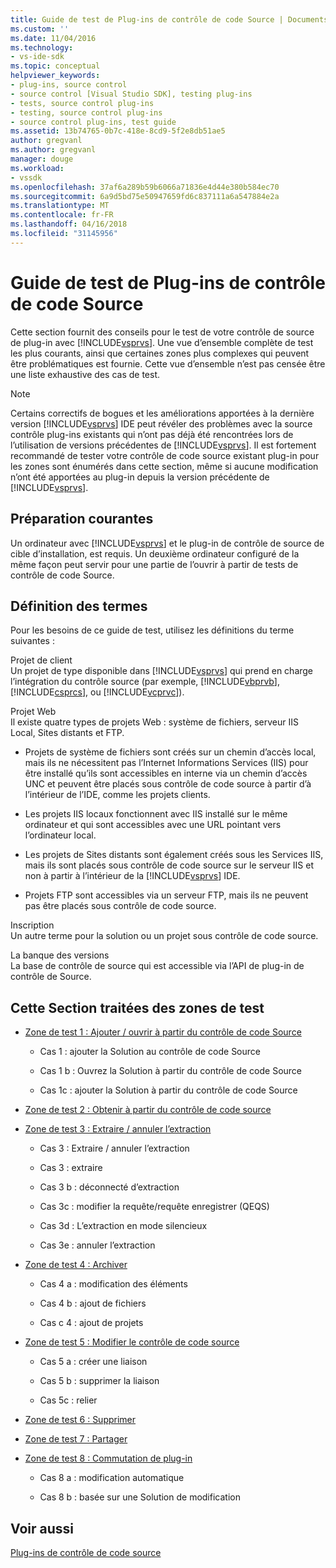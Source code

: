 ```yaml
---
title: Guide de test de Plug-ins de contrôle de code Source | Documents Microsoft
ms.custom: ''
ms.date: 11/04/2016
ms.technology:
- vs-ide-sdk
ms.topic: conceptual
helpviewer_keywords:
- plug-ins, source control
- source control [Visual Studio SDK], testing plug-ins
- tests, source control plug-ins
- testing, source control plug-ins
- source control plug-ins, test guide
ms.assetid: 13b74765-0b7c-418e-8cd9-5f2e8db51ae5
author: gregvanl
ms.author: gregvanl
manager: douge
ms.workload:
- vssdk
ms.openlocfilehash: 37af6a289b59b6066a71836e4d44e380b584ec70
ms.sourcegitcommit: 6a9d5bd75e50947659fd6c837111a6a547884e2a
ms.translationtype: MT
ms.contentlocale: fr-FR
ms.lasthandoff: 04/16/2018
ms.locfileid: "31145956"
---
```

# <a name="test-guide-for-source-control-plug-ins"></a>Guide de test de Plug-ins de contrôle de code Source
Cette section fournit des conseils pour le test de votre contrôle de source de plug-in avec [!INCLUDE[vsprvs](../../code-quality/includes/vsprvs_md.md)]. Une vue d’ensemble complète de test les plus courants, ainsi que certaines zones plus complexes qui peuvent être problématiques est fournie. Cette vue d’ensemble n’est pas censée être une liste exhaustive des cas de test.  
  
> [!NOTE]
>  Certains correctifs de bogues et les améliorations apportées à la dernière version [!INCLUDE[vsprvs](../../code-quality/includes/vsprvs_md.md)] IDE peut révéler des problèmes avec la source contrôle plug-ins existants qui n’ont pas déjà été rencontrées lors de l’utilisation de versions précédentes de [!INCLUDE[vsprvs](../../code-quality/includes/vsprvs_md.md)]. Il est fortement recommandé de tester votre contrôle de code source existant plug-in pour les zones sont énumérés dans cette section, même si aucune modification n’ont été apportées au plug-in depuis la version précédente de [!INCLUDE[vsprvs](../../code-quality/includes/vsprvs_md.md)].  
  
## <a name="common-preparation"></a>Préparation courantes  
 Un ordinateur avec [!INCLUDE[vsprvs](../../code-quality/includes/vsprvs_md.md)] et le plug-in de contrôle de source de cible d’installation, est requis. Un deuxième ordinateur configuré de la même façon peut servir pour une partie de l’ouvrir à partir de tests de contrôle de code Source.  
  
## <a name="definition-of-terms"></a>Définition des termes  
 Pour les besoins de ce guide de test, utilisez les définitions du terme suivantes :  
  
 Projet de client  
 Un projet de type disponible dans [!INCLUDE[vsprvs](../../code-quality/includes/vsprvs_md.md)] qui prend en charge l’intégration du contrôle source (par exemple, [!INCLUDE[vbprvb](../../code-quality/includes/vbprvb_md.md)], [!INCLUDE[csprcs](../../data-tools/includes/csprcs_md.md)], ou [!INCLUDE[vcprvc](../../code-quality/includes/vcprvc_md.md)]).  
  
 Projet Web  
 Il existe quatre types de projets Web : système de fichiers, serveur IIS Local, Sites distants et FTP.  
  
-   Projets de système de fichiers sont créés sur un chemin d’accès local, mais ils ne nécessitent pas l’Internet Informations Services (IIS) pour être installé qu’ils sont accessibles en interne via un chemin d’accès UNC et peuvent être placés sous contrôle de code source à partir d’à l’intérieur de l’IDE, comme les projets clients.  
  
-   Les projets IIS locaux fonctionnent avec IIS installé sur le même ordinateur et qui sont accessibles avec une URL pointant vers l’ordinateur local.  
  
-   Les projets de Sites distants sont également créés sous les Services IIS, mais ils sont placés sous contrôle de code source sur le serveur IIS et non à partir à l’intérieur de la [!INCLUDE[vsprvs](../../code-quality/includes/vsprvs_md.md)] IDE.  
  
-   Projets FTP sont accessibles via un serveur FTP, mais ils ne peuvent pas être placés sous contrôle de code source.  
  
 Inscription  
 Un autre terme pour la solution ou un projet sous contrôle de code source.  
  
 La banque des versions  
 La base de contrôle de source qui est accessible via l’API de plug-in de contrôle de Source.  
  
## <a name="test-areas-covered-in-this-section"></a>Cette Section traitées des zones de test  
  
-   [Zone de test 1 : Ajouter / ouvrir à partir du contrôle de code Source](../../extensibility/internals/test-area-1-add-to-open-from-source-control.md)  
  
    -   Cas 1 : ajouter la Solution au contrôle de code Source  
  
    -   Cas 1 b : Ouvrez la Solution à partir du contrôle de code Source  
  
    -   Cas 1c : ajouter la Solution à partir du contrôle de code Source  
  
-   [Zone de test 2 : Obtenir à partir du contrôle de code source](../../extensibility/internals/test-area-2-get-from-source-control.md)  
  
-   [Zone de test 3 : Extraire / annuler l’extraction](../../extensibility/internals/test-area-3-check-out-undo-checkout.md)  
  
    -   Cas 3 : Extraire / annuler l’extraction  
  
    -   Cas 3 : extraire  
  
    -   Cas 3 b : déconnecté d’extraction  
  
    -   Cas 3c : modifier la requête/requête enregistrer (QEQS)  
  
    -   Cas 3d : L’extraction en mode silencieux  
  
    -   Cas 3e : annuler l’extraction  
  
-   [Zone de test 4 : Archiver](../../extensibility/internals/test-area-4-check-in.md)  
  
    -   Cas 4 a : modification des éléments  
  
    -   Cas 4 b : ajout de fichiers  
  
    -   Cas c 4 : ajout de projets  
  
-   [Zone de test 5 : Modifier le contrôle de code source](../../extensibility/internals/test-area-5-change-source-control.md)  
  
    -   Cas 5 a : créer une liaison  
  
    -   Cas 5 b : supprimer la liaison  
  
    -   Cas 5c : relier  
  
-   [Zone de test 6 : Supprimer](../../extensibility/internals/test-area-6-delete.md)  
  
-   [Zone de test 7 : Partager](../../extensibility/internals/test-area-7-share.md)  
  
-   [Zone de test 8 : Commutation de plug-in](../../extensibility/internals/test-area-8-plug-in-switching.md)  
  
    -   Cas 8 a : modification automatique  
  
    -   Cas 8 b : basée sur une Solution de modification  
  
## <a name="see-also"></a>Voir aussi  
 [Plug-ins de contrôle de code source](../../extensibility/source-control-plug-ins.md)